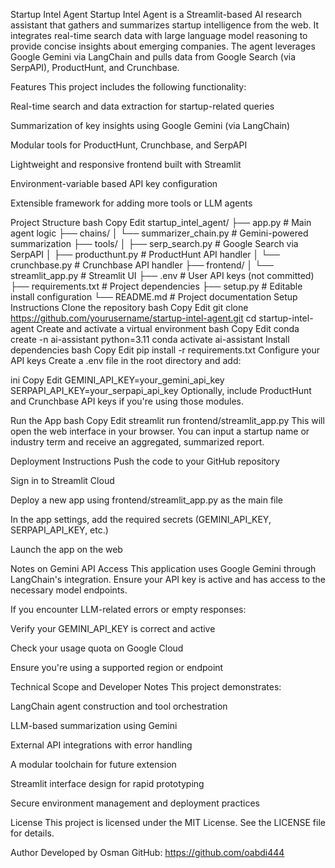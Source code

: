 Startup Intel Agent
Startup Intel Agent is a Streamlit-based AI research assistant that gathers and summarizes startup intelligence from the web. It integrates real-time search data with large language model reasoning to provide concise insights about emerging companies. The agent leverages Google Gemini via LangChain and pulls data from Google Search (via SerpAPI), ProductHunt, and Crunchbase.

Features
This project includes the following functionality:

Real-time search and data extraction for startup-related queries

Summarization of key insights using Google Gemini (via LangChain)

Modular tools for ProductHunt, Crunchbase, and SerpAPI

Lightweight and responsive frontend built with Streamlit

Environment-variable based API key configuration

Extensible framework for adding more tools or LLM agents

Project Structure
bash
Copy
Edit
startup_intel_agent/
├── app.py                  # Main agent logic
├── chains/
│   └── summarizer_chain.py  # Gemini-powered summarization
├── tools/
│   ├── serp_search.py       # Google Search via SerpAPI
│   ├── producthunt.py       # ProductHunt API handler
│   └── crunchbase.py        # Crunchbase API handler
├── frontend/
│   └── streamlit_app.py     # Streamlit UI
├── .env                    # User API keys (not committed)
├── requirements.txt        # Project dependencies
├── setup.py                # Editable install configuration
└── README.md               # Project documentation
Setup Instructions
Clone the repository
bash
Copy
Edit
git clone https://github.com/yourusername/startup-intel-agent.git
cd startup-intel-agent
Create and activate a virtual environment
bash
Copy
Edit
conda create -n ai-assistant python=3.11
conda activate ai-assistant
Install dependencies
bash
Copy
Edit
pip install -r requirements.txt
Configure your API keys
Create a .env file in the root directory and add:

ini
Copy
Edit
GEMINI_API_KEY=your_gemini_api_key
SERPAPI_API_KEY=your_serpapi_api_key
Optionally, include ProductHunt and Crunchbase API keys if you're using those modules.

Run the App
bash
Copy
Edit
streamlit run frontend/streamlit_app.py
This will open the web interface in your browser. You can input a startup name or industry term and receive an aggregated, summarized report.

Deployment Instructions
Push the code to your GitHub repository

Sign in to Streamlit Cloud

Deploy a new app using frontend/streamlit_app.py as the main file

In the app settings, add the required secrets (GEMINI_API_KEY, SERPAPI_API_KEY, etc.)

Launch the app on the web

Notes on Gemini API Access
This application uses Google Gemini through LangChain's integration. Ensure your API key is active and has access to the necessary model endpoints.

If you encounter LLM-related errors or empty responses:

Verify your GEMINI_API_KEY is correct and active

Check your usage quota on Google Cloud

Ensure you're using a supported region or endpoint

Technical Scope and Developer Notes
This project demonstrates:

LangChain agent construction and tool orchestration

LLM-based summarization using Gemini

External API integrations with error handling

A modular toolchain for future extension

Streamlit interface design for rapid prototyping

Secure environment management and deployment practices

License
This project is licensed under the MIT License. See the LICENSE file for details.

Author
Developed by Osman
GitHub: https://github.com/oabdi444







